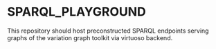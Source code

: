 # SPARQL_PLAYGROUND
This repository should host preconstructed SPARQL endpoints serving graphs of the variation graph toolkit via virtuoso backend.
